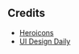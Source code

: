 ## Credits
* [Heroicons](https://heroicons.dev/)
* [UI Design Daily](https://uidesigndaily.com/posts/photoshop-notification-banner-day-366)
